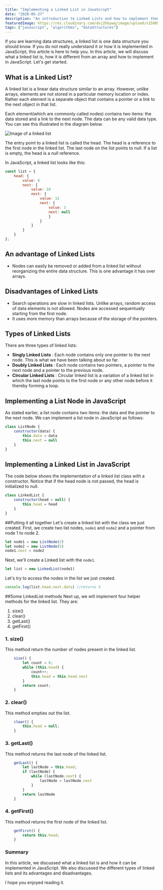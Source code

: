 ```yaml
---
title: "Implementing a Linked List in JavaScript"
date: "2020-05-27"
description: "An introduction to Linked Lists and how to implement them in JavaScript"
featuredImage: https://res.cloudinary.com/dvj2hbywq/image/upload/v1590572188/Group_14_5_bvpwu0.png
tags: ["javascript", "algorithms", "dataStructures"]
---
```


If you are learning data structures, a linked list is one data structure you should know. If you do not really understand it or how it is implemented in JavaScript, this article is here to help you. In this article, we will discuss what a linked list is,  how it is different from an array and how to implement in JavaScript. Let's get started.

## What is a Linked List?

A linked list is a linear data structure similar to an array. However, unlike arrays, elements are not stored in a particular memory location or index. Rather each element is a separate object that contains a pointer or a link to the next object in that list. 

Each element(which are commonly called nodes) contains two items: the data stored and a link to the next node. 
The data can be any valid data type. You can see this illustrated in the diagram below.

![Image of a linked list](https://res.cloudinary.com/dvj2hbywq/image/upload/v1590572188/Group_14_5_bvpwu0.png)

The entry point to a linked list is called the head. The head is a reference to the first node in the linked list. The last node on the list points to null. If a list is empty, the head is a null reference.

In JavaScript, a linked list looks like this:

```js
const list = {
    head: {
        value: 6
        next: {
            value: 10                                             
            next: {
                value: 12
                next: {
                    value: 3
                    next: null	
                    }
                }
            }
        }
    }
};
```

## An advantage of Linked Lists
 - Nodes can easily be removed or added from a linked list without reorganizing the entire data structure. This is one advantage it has over arrays.
 
## Disadvantages of Linked Lists
 - Search operations are slow in linked lists. Unlike arrays, random access of data elements is not allowed. Nodes are accessed sequentually starting from the first node. 
 - It uses more memory than arrays because of the storage of the pointers.

## Types of Linked Lists
There are three types of linked lists:
 - <b>Singly Linked Lists</b> : Each node contains only one pointer to the next node. This is what we have been talking about so far.
 - <b>Doubly Linked Lists</b> : Each node contains two pointers, a pointer to the next node and a pointer to the previous node.
 - <b>Circular Linked Lists</b> : Circular linked list is a variation of a linked list in which the last node points to the first node or any other node before it thereby forming a loop.

## Implementing a List Node in JavaScript
As stated earlier, a list node contains two items: the data and the pointer to the next node. We can implement a list node in JavaScript as follows:

```js
class ListNode {
    constructor(data) {
        this.data = data
        this.next = null                
    }
}
```

## Implementing a Linked List in JavaScript
The code below shows the implementation of a linked list class with a constructor. Notice that if the head node is not passed, the head is initialized to null.
```js
class LinkedList {
    constructor(head = null) {
        this.head = head
    }
}
```
##Putting it all together
Let's create a linked list with the class we just created. First, we create two list nodes, `node1` and `node2` and a pointer from node 1 to node 2. 

```js
let node1 = new ListNode(2)
let node2 = new ListNode(5)
node1.next = node2
```

Next, we'll create a Linked list with the `node1`.

```js
let list = new LinkedList(node1)
```

Let's try to access the nodes in the list we just created. 

```js
console.log(list.head.next.data) //returns 5
```

##Some LinkedList methods
Next up, we will implement four helper methods for the linked list. They are:
1. size()
2. clear()
3. getLast()
4. getFirst()

### 1. size()
This method return the number of nodes present in the linked list. 

```js
    size() {
        let count = 0; 
        while (this.head) {
            count++;
            this.head = this.head.next
        }
        return count;
    }
```

### 2. clear()
This method empties out the list.

```js
    clear() {
        this.head = null;
    }
```

### 3. getLast()
This method returns the last node of the linked list.

```js
    getLast() {
        let lastNode = this.head;
        if (lastNode) {
            while (lastNode.next) {
                lastNode = lastNode.next
            }
        }
        return lastNode
    }
```

### 4. getFirst()
This method returns the first node of the linked list.

```js
    getFirst() {
        return this.head;
    }
```

### Summary

In this article, we discussed what a linked list is and how it can be implemented in JavaScript. We also discussed the different types of linked lists and its advantages and disadvantages. 

I hope you enjoyed reading it.